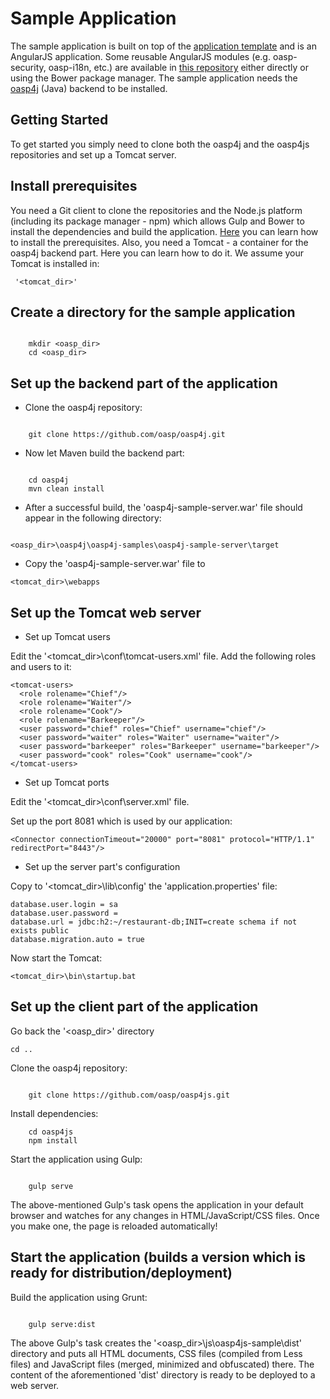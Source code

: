 Sample Application
===
 
The sample application is built on top of the [application template](https://github.com/oasp/oasp4js-app-template) and is an AngularJS application. Some reusable AngularJS modules (e.g. oasp-security, oasp-i18n, etc.) are available in [this repository](https://github.com/oasp/oasp4js-bower) either directly or using the Bower package manager. The sample application needs the [oasp4j](https://github.com/oasp/oasp4j) (Java) backend to be installed.

Getting Started
---

To get started you simply need to clone both the oasp4j and the oasp4js repositories and set up a Tomcat server.

Install prerequisites
---

You need a Git client to clone the repositories and the Node.js platform (including its package manager - npm) which allows Gulp and Bower to install the dependencies and build the application. [Here](https://github.com/oasp/oasp4js-app-template/wiki/Prerequisites) you can learn how to install the prerequisites. 
Also, you need a Tomcat - a container for the oasp4j backend part. Here you can learn how to do it. We assume your Tomcat is installed in: 


```
 '<tomcat_dir>'
```

Create a directory for the sample application
---

```  

    mkdir <oasp_dir>
    cd <oasp_dir>

```

Set up the backend part of the application
-----

* Clone the oasp4j repository:

```  

    git clone https://github.com/oasp/oasp4j.git

```

* Now let Maven build the backend part:


```  
 
    cd oasp4j
    mvn clean install 

```

* After a successful build, the 'oasp4j-sample-server.war' file should appear in the following directory: 

``` 

<oasp_dir>\oasp4j\oasp4j-samples\oasp4j-sample-server\target

```


* Copy the 'oasp4j-sample-server.war' file to 

```
<tomcat_dir>\webapps
```

Set up the Tomcat web server
---

* Set up Tomcat users

Edit the '<tomcat_dir>\conf\tomcat-users.xml' file. Add the following roles and users to it: 

```
<tomcat-users>
  <role rolename="Chief"/>
  <role rolename="Waiter"/>
  <role rolename="Cook"/>
  <role rolename="Barkeeper"/>
  <user password="chief" roles="Chief" username="chief"/>
  <user password="waiter" roles="Waiter" username="waiter"/>
  <user password="barkeeper" roles="Barkeeper" username="barkeeper"/>
  <user password="cook" roles="Cook" username="cook"/>
</tomcat-users>
```

* Set up Tomcat ports

Edit the '<tomcat_dir>\conf\server.xml' file. 

Set up the port 8081 which is used by our application: 

```
<Connector connectionTimeout="20000" port="8081" protocol="HTTP/1.1" redirectPort="8443"/>
```

* Set up the server part's configuration

Copy to '<tomcat_dir>\lib\config' the 'application.properties' file: 

```
database.user.login = sa
database.user.password =
database.url = jdbc:h2:~/restaurant-db;INIT=create schema if not exists public
database.migration.auto = true
```

Now start the Tomcat: 

```
<tomcat_dir>\bin\startup.bat 
```


Set up the client part of the application
-----

Go back the '<oasp_dir>' directory 

```
cd ..
```

Clone the oasp4j repository:

``` 
    
    git clone https://github.com/oasp/oasp4js.git 

```


Install dependencies: 

```
    cd oasp4js
    npm install
```

Start the application using Gulp:


``` 

    gulp serve

```

The above-mentioned Gulp's task opens the application in your default browser and watches for any changes in HTML/JavaScript/CSS files. Once you make one, the page is reloaded automatically! 



Start the application (builds a version which is ready for distribution/deployment)
-----


Build the application using Grunt:



``` 

    gulp serve:dist

```


The above Gulp's task creates the '<oasp_dir>\js\oasp4js-sample\dist' directory and puts all HTML documents, CSS files (compiled from Less files) and JavaScript files (merged, minimized and obfuscated) there. The content of the aforementioned 'dist' directory is ready to be deployed to a web server. 














